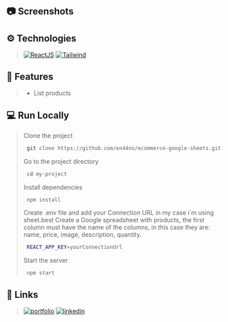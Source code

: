 ## 📷 Screenshots


## ⚙ Technologies

>[![ReactJS](https://img.shields.io/badge/React%20JS-20232A?style=for-the-badge&logo=react&logoColor=61DAFB)](https://es.reactjs.org/)
>[![Tailwind](https://img.shields.io/badge/-Tailwind-06B6D4?style=for-the-badge&logo=tailwind-css&logoColor=white)](https://tailwindcss.com/docs)

## 📝 Features

>- List products

## 💻 Run Locally

>Clone the project
>
>```bash
>  git clone https://github.com/en44no/ecommerce-google-sheets.git
>```
>
>Go to the project directory
>
>```bash
>  cd my-project
>```
>
>Install dependencies
>
>```bash
>  npm install
>```
>Create .env file and add your Connection URL in my case i´m using sheet.best
>Create a Google spreadsheet with products, the first column must have the name of the columns, in this case they are: name, price, image, description, quantity.
>
>```bash
>  REACT_APP_KEY=yourConnectionUrl 
>```
>
>Start the server
>
>```bash
>  npm start
>```

## 🔗 Links
>[![portfolio](https://img.shields.io/badge/my_website-000?style=for-the-badge&logo=googlechrome&logoColor=white)](https://nahuelmarquez.vercel.app/)
>[![linkedin](https://img.shields.io/badge/linkedin-0A66C2?style=for-the-badge&logo=linkedin&logoColor=white)](https://www.linkedin.com/in/nahuelmarquez/)

  
